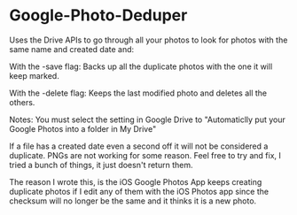 # Google-Photo-Deduper

Uses the Drive APIs to go through all your photos to look for photos with the same name and created date and:

With the -save flag:
Backs up all the duplicate photos with the one it will keep marked.  

With the -delete flag:
Keeps the last modified photo and deletes all the others.

Notes:
You must select the setting in Google Drive to "Automaticlly put your Google Photos into a folder in My Drive" 

If a file has a created date even a second off it will not be considered a duplicate.
PNGs are not working for some reason.  Feel free to try and fix, I tried a bunch of things, it just doesn't return them.

The reason I wrote this, is the iOS Google Photos App keeps creating duplicate photos if I edit any of them with the 
iOS Photos app since the checksum will no longer be the same and it thinks it is a new photo.

